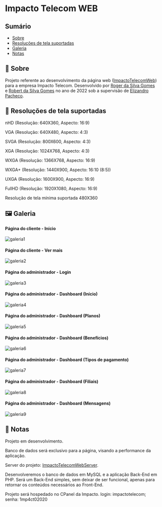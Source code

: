 <h1>Impacto Telecom WEB</h1>

  <h2>Sumário</h2>
    <ul>
      <li><a href="#sobre">Sobre</a></li>
      <li><a href="#resolucao">Resoluções de tela suportadas</a></li>
      <li><a href="#galeria">Galeria</a></li>
      <li><a href="#nota">Notas</a></li>
    </ul>
    
  <h2 id='sobre'>💬 Sobre</h2>
  <p>Projeto referente ao desenvolvimento da página web (<a target='_blank' href='https://github.com/RogerSGomes/ImpactoTelecomWeb'>ImpactoTelecomWeb</a>) para a empresa Impacto Telecom. Desenvolvido por <a target='_blank' href='https://github.com/RogerSGomes'>Roger da Silva Gomes</a> e <a target='_blank' href='https://github.com/RobertSGomes'>Robert da Silva Gomes</a> no ano de 2022 sob a supervisão de <a target='_blank' href='https://github.com/elizandropacheco'>Elizandro Pacheco</a>.</p>
  
  <h2 id='resolucao'>📱 Resoluções de tela suportadas</h2>
  
  <p>nHD (Resolução: 640X360, Aspecto: 16:9)</p>
  <p>VGA (Resolução: 640X480, Aspecto: 4:3)</p>
  <p>SVGA (Resolução: 800X600, Aspecto: 4:3)</p>
  <p>XGA (Resolução: 1024X768, Aspecto: 4:3)</p>
  <p>WXGA (Resolução: 1366X768, Aspecto: 16:9)</p>
  <p>WXGA+ (Resolução: 1440X900, Aspecto: 16:10 (8:5))</p>
  <p>UXGA (Resolução: 1600X900, Aspecto: 16:9)</p>
  <p>FullHD (Resolução: 1920X1080, Aspecto: 16:9)</p>
  
  <p>Resolução de tela mínima suportada 480X360</p>
  
  <h2 id='galeria'>🖼 Galeria</h2>
  <h4>Página do cliente - Início</h4>
  <img src="./github/galeria1.png" alt="galeria1" />
  <h4>Página do cliente - Ver mais</h4>
  <img src="./github/galeria2.png" alt="galeria2" />
  
  <h4>Página do administrador - Login</h4>
  <img src="./github/galeria3.png" alt="galeria3" />
  <h4>Página do administrador - Dashboard (Início)</h4>
  <img src="./github/galeria4.png" alt="galeria4" />
  <h4>Página do administrador - Dashboard (Planos)</h4>
  <img src="./github/galeria5.png" alt="galeria5" />
  <h4>Página do administrador - Dashboard (Benefícios)</h4>
  <img src="./github/galeria6.png" alt="galeria6" />
  <h4>Página do administrador - Dashboard (Tipos de pagamento)</h4>
  <img src="./github/galeria7.png" alt="galeria7" />
  <h4>Página do administrador - Dashboard (Filiais)</h4>
  <img src="./github/galeria8.png" alt="galeria8" />
  <h4>Página do administrador - Dashboard (Mensagens)</h4>
  <img src="./github/galeria9.png" alt="galeria9" />
  
  <h2 id='nota'>📃 Notas</h2>
  <p>Projeto em desenvolvimento.</p>
  
  <p>Banco de dados será exclusivo para a página, visando a performance da aplicação.</p>
  <p>Server do projeto: <a href='https://github.com/RogerSGomes/ImpactoTelecomWebServer'>ImpactoTelecomWebServer</a>.</p>
  <p>Desenvolveremos o banco de dados em MySQL e a aplicação Back-End em PHP. Será um Back-End simples, sem deixar de ser funcional, apenas para retornar os conteúdos necessários ao Front-End.</p>
  <p>Projeto será hospedado no CPanel da Impacto. login: impactotelecom; senha: 1mp4ct02020</p>
